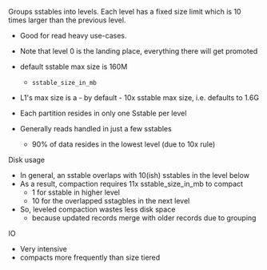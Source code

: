Groups sstables into levels. Each level has a fixed size limit which is 10 times larger than the previous level.

*  Good for read heavy use-cases.

* Note that level 0 is the landing place, everything there will get promoted
* default sstable max size is 160M
  * `sstable_size_in_mb`

* L1's max size is a - by default - 10x sstable max size, i.e. defaults to 1.6G

* Each partition resides in only one Sstable per level
* Generally reads handled in just a few sstables
  * 90% of data resides in the lowest level (due to 10x rule)

Disk usage
* In general, an sstable overlaps with 10(ish) sstables in the level below
* As a result, compaction requires 11x sstable_size_in_mb to compact
  * 1 for sstable in higher level
  * 10 for the overlapped sstagbles in the next level
* So, leveled compaction wastes less disk space
  * because updated records merge with older records due to grouping

IO
* Very intensive
* compacts more frequently than size tiered
